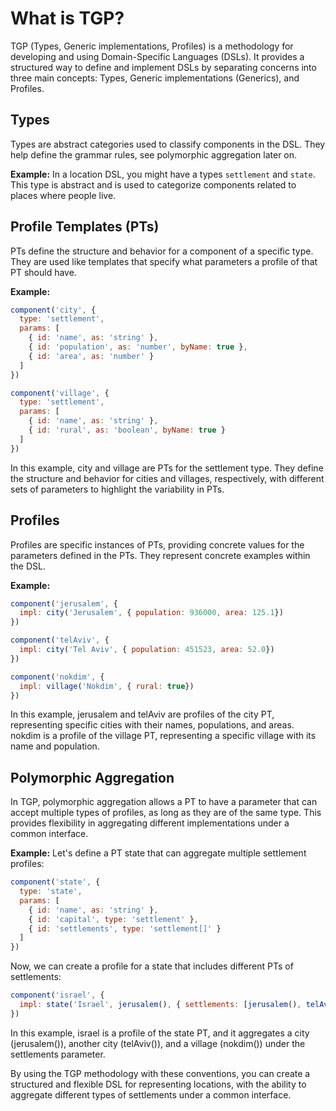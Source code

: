 # What is TGP?

TGP (Types, Generic implementations, Profiles) is a methodology for developing and using Domain-Specific Languages (DSLs). It provides a structured way to define and implement DSLs by separating concerns into three main concepts: Types, Generic implementations (Generics), and Profiles.

## Types

Types are abstract categories used to classify components in the DSL. They help define the grammar rules, see polymorphic aggregation later on.

**Example:**
In a location DSL, you might have a types `settlement` and `state`. This type is abstract and is used to categorize components related to places where people live.

## Profile Templates (PTs)

PTs define the structure and behavior for a component of a specific type. They are used like templates that specify what parameters a profile of that PT should have.

**Example:**
```javascript
component('city', {
  type: 'settlement',
  params: [
    { id: 'name', as: 'string' },
    { id: 'population', as: 'number', byName: true },
    { id: 'area', as: 'number' }
  ]
})

component('village', {
  type: 'settlement',
  params: [
    { id: 'name', as: 'string' },
    { id: 'rural', as: 'boolean', byName: true }
  ]
})
```

In this example, city and village are PTs for the settlement type. They define the structure and behavior for cities and villages, respectively, with different sets of parameters to highlight the variability in PTs.

## Profiles
Profiles are specific instances of PTs, providing concrete values for the parameters defined in the PTs. They represent concrete examples within the DSL.

**Example:**
```javascript
component('jerusalem', {
  impl: city('Jerusalem', { population: 936000, area: 125.1})
})

component('telAviv', {
  impl: city('Tel Aviv', { population: 451523, area: 52.0})
})

component('nokdim', {
  impl: village('Nokdim', { rural: true})
})
```

In this example, jerusalem and telAviv are profiles of the city PT, representing specific cities with their names, populations, and areas. nokdim is a profile of the village PT, representing a specific village with its name and population.

## Polymorphic Aggregation
In TGP, polymorphic aggregation allows a PT to have a parameter that can accept multiple types of profiles, as long as they are of the same type. This provides flexibility in aggregating different implementations under a common interface.

**Example:**
Let's define a PT state that can aggregate multiple settlement profiles:

```javascript
component('state', {
  type: 'state',
  params: [
    { id: 'name', as: 'string' },
    { id: 'capital', type: 'settlement' },
    { id: 'settlements', type: 'settlement[]' }
  ]
})
```

Now, we can create a profile for a state that includes different PTs of settlements:

```javascript
component('israel', {
  impl: state('Israel', jerusalem(), { settlements: [jerusalem(), telAviv(), nokdim()] })
})
```

In this example, israel is a profile of the state PT, and it aggregates a city (jerusalem()), another city (telAviv()), and a village (nokdim()) under the settlements parameter.

By using the TGP methodology with these conventions, you can create a structured and flexible DSL for representing locations, with the ability to aggregate different types of settlements under a common interface.



```